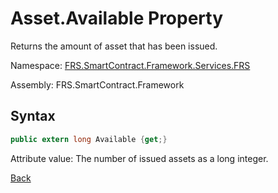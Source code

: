 # Asset.Available Property

Returns the amount of asset that has been issued.

Namespace: [FRS.SmartContract.Framework.Services.FRS](../../FRS.md)

Assembly: FRS.SmartContract.Framework

## Syntax

```c#
public extern long Available {get;}
```

Attribute value: The number of issued assets as a long integer.



[Back](../Asset.md)
